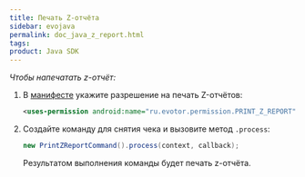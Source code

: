 ```yaml
---
title: Печать Z-отчёта
sidebar: evojava
permalink: doc_java_z_report.html
tags:
product: Java SDK
---
```


*Чтобы напечатать z-отчёт:*

1. В [манифесте](./doc_java_app_manifest.html) укажите разрешение на печать Z-отчётов:

   ```xml
   <uses-permission android:name="ru.evotor.permission.PRINT_Z_REPORT" />
   ```

2. Создайте команду для снятия чека и вызовите метод `.process`:

   ```java
   new PrintZReportCommand().process(context, callback);
   ```

   Результатом выполнения команды будет печать z-отчёта.
